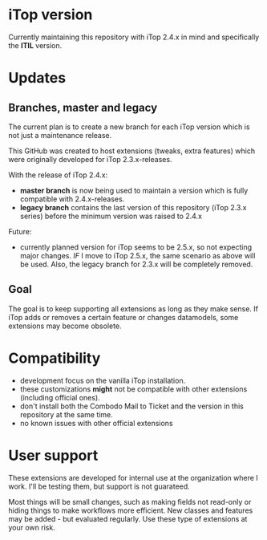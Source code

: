 # iTop version
Currently maintaining this repository with iTop 2.4.x in mind and specifically the **ITIL** version.

# Updates

## Branches, master and legacy
The current plan is to create a new branch for each iTop version which is not just a maintenance release.

This GitHub was created to host extensions (tweaks, extra features) which were originally developed for iTop 2.3.x-releases. 

With the release of iTop 2.4.x:
- **master branch** is now being used to maintain a version which is fully compatible with 2.4.x-releases. 
- **legacy branch** contains the last version of this repository (iTop 2.3.x series) before the minimum version was raised to 2.4.x


Future:
- currently planned version for iTop seems to be 2.5.x, so not expecting major changes. 
*IF* I move to iTop 2.5.x, the same scenario as above will be used. 
Also, the legacy branch for 2.3.x will be completely removed.

## Goal
The goal is to keep supporting all extensions as long as they make sense. 
If iTop adds or removes a certain feature or changes datamodels, some extensions may become obsolete.

# Compatibility 
* development focus on the vanilla iTop installation.
* these customizations **might** not be compatible with other extensions (including official ones). 
* don't install both the Combodo Mail to Ticket and the version in this repository at the same time.
* no known issues with other official extensions 

# User support
These extensions are developed for internal use at the organization where I work. 
I'll be testing them, but support is not guarateed.

Most things will be small changes, such as making fields not read-only or hiding things to make workflows more efficient. 
New classes and features may be added - but evaluated regularly. Use these type of extensions at your own risk.
 

